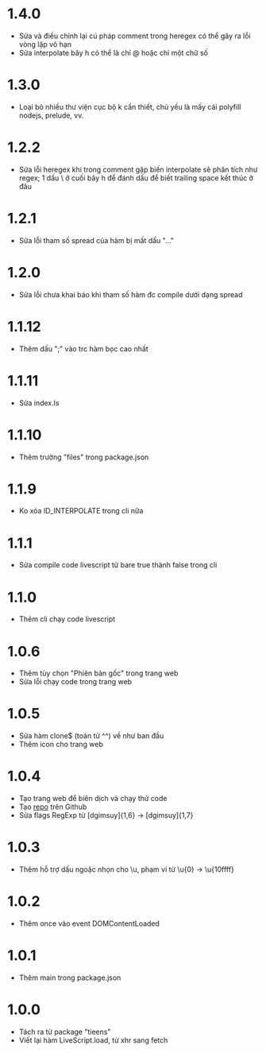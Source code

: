 # 1.4.0
- Sửa và điều chỉnh lại cú pháp comment trong heregex có thể gây ra lỗi vòng lặp vô hạn
- Sửa interpolate bây h có thể là chỉ @ hoặc chỉ một chữ số

# 1.3.0
- Loại bỏ nhiều thư viện cục bộ k cần thiết, chủ yếu là mấy cái polyfill nodejs, prelude, vv.

# 1.2.2
- Sửa lỗi heregex khi trong comment gặp biến interpolate sẽ phân tích như regex; 1 dấu \ ở cuối bây h để đánh dấu để biết trailing space kết thúc ở đâu

# 1.2.1
- Sửa lỗi tham số spread của hàm bị mất dấu "..."

# 1.2.0
- Sửa lỗi chưa khai báo khi tham số hàm đc compile dưới dạng spread

# 1.1.12
- Thêm dấu ";" vào trc hàm bọc cao nhất

# 1.1.11
- Sửa index.ls

# 1.1.10
- Thêm trường "files" trong package.json

# 1.1.9
- Ko xóa ID_INTERPOLATE trong cli nữa

# 1.1.1
- Sửa compile code livescript từ bare true thành false trong cli

# 1.1.0
- Thêm cli chạy code livescript

# 1.0.6
- Thêm tùy chọn "Phiên bản gốc" trong trang web
- Sửa lỗi chạy code trong trang web

# 1.0.5
- Sửa hàm clone$ (toán tử ^^) về như ban đầu
- Thêm icon cho trang web

# 1.0.4
- Tạo trang web để biên dịch và chạy thử code
- Tạo [repo](https://github.com/tiencoffee/livescript2) trên Github
- Sửa flags RegExp từ [dgimsuy]{1,6} -> [dgimsuy]{1,7}

# 1.0.3
- Thêm hỗ trợ dấu ngoặc nhọn cho \u, phạm vi từ \u{0} -> \u{10ffff}

# 1.0.2
- Thêm once vào event DOMContentLoaded

# 1.0.1
- Thêm main trong package.json

# 1.0.0
- Tách ra từ package "tieens"
- Viết lại hàm LiveScript.load, từ xhr sang fetch
